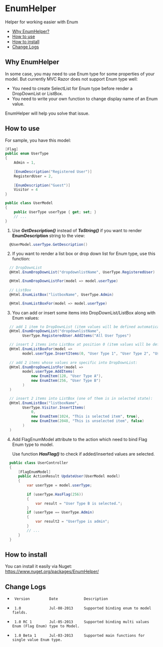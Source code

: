 EnumHelper
==========
Helper for working easier with Enum

 * [Why EnumHelper?](#why-enumhelper)
 * [How to use](#how-to-use)
 * [How to install](#how-to-install)
 * [Change Logs](#change-logs)
 
Why EnumHelper
------------
In some case, you may need to use Enum type for some properties of your model. But currently MVC Razor does not support Enum type well:
+ You need to create SelectList for Enum type before render a DropDownList or ListBox.
+ You need to write your own function to change display name of an Enum value.

EnumHelper will help you solve that issue.

How to use
------------
For sample, you have this model:

```csharp
[Flag]
public enum UserType
{
    Admin = 1,
 
    [EnumDescription("Registered User")]
    RegisterdUser = 2,
 
    [EnumDescription("Guest")]
    Visitor = 4
}

public class UserModel
{
    public UserType userType { get; set; }
    // ...
}
```

1. Use ___GetDescription()___ instead of ___ToString()___ if you want to render __EnumDescription__ string to the view:
```csharp
  @UserModel.userType.GetDescription()
```

2. If you want to render a list box or drop down list for Enum type, use this function:
```csharp
  // DropDownList
  @Html.EnumDropDownList("dropdownlistName", UserType.RegisteredUser)

  @Html.EnumDropDownListFor(model => model.userType)
  
  // ListBox
  @Html.EnumListBox("listboxName", UserType.Admin)

  @Html.EnumListBoxFor(model => model.userType)
```

3. You can add or insert some items into DropDownList/ListBox along with Enum values:
```csharp
  // add 1 item to DropDownList (item values will be defined automatically)
  @Html.EnumDropDownList("dropdownlistName",
        UserType.RegisteredUser.AddItems("All User Types")

  // insert 2 items into ListBox at position 0 (item values will be defined automatically)
  @Html.EnumListBoxFor(model =>
        model.userType.InsertItems(0, "User Type 1", "User Type 2", "User Type 3"))
  
  // add 2 items whose values are specific into DropDownList:
  @Html.EnumDropDownListFor(model =>
        model.userType.AddItems(
            new EnumItem(128, "User Type A"),
            new EnumItem(256, "User Type B")
        )
  )

  // insert 2 items into ListBox (one of them is in selected state):
  @Html.EnumListBox("listboxName",
        UserType.Visitor.InsertItems(
            0,
            new EnumItem(1024, "This is selected item", true),
            new EnumItem(2048, "This is unselected item", false)
        )
  )
```

4. Add FlagEnumModel attribute to the action which need to bind Flag Enum type to model.

   Use function ___HasFlag()___ to check if added/inserted values are selected.
```csharp
  public class UserController
  {
      [FlagEnumModel]
      public ActionResult UpdateUser(UserModel model)
      {
          var userType = model.userType;
          
          if (userType.HasFlag(256))
          {
              var result = "User Type B is selected.";
          }
          if (userType == UserType.Admin)
          {
              var result2 = "UserType is admin";
          }
          // ...
      }
  }
```

How to install
------------
You can install it easily via Nuget: https://www.nuget.org/packages/EnumHelper/

Change Logs
------------
 *      Version     	Date            Description
 
 *      1.0				Jul-08-2013     Supported binding enum to model fields.
 *      1.0 RC 1		Jul-05-2013     Supported binding multi values Enum (Flag Enum) type to Model.
 *      1.0 Beta 1		Jul-03-2013     Supported main functions for single value Enum type.
